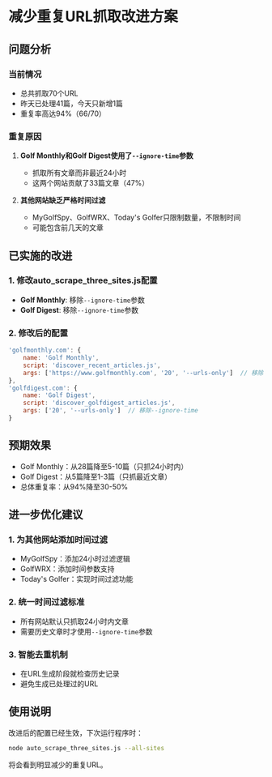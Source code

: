 # 减少重复URL抓取改进方案

## 问题分析

### 当前情况
- 总共抓取70个URL
- 昨天已处理41篇，今天只新增1篇
- 重复率高达94%（66/70）

### 重复原因
1. **Golf Monthly和Golf Digest使用了`--ignore-time`参数**
   - 抓取所有文章而非最近24小时
   - 这两个网站贡献了33篇文章（47%）

2. **其他网站缺乏严格时间过滤**
   - MyGolfSpy、GolfWRX、Today's Golfer只限制数量，不限制时间
   - 可能包含前几天的文章

## 已实施的改进

### 1. 修改auto_scrape_three_sites.js配置
- **Golf Monthly**: 移除`--ignore-time`参数
- **Golf Digest**: 移除`--ignore-time`参数

### 2. 修改后的配置
```javascript
'golfmonthly.com': {
    name: 'Golf Monthly',
    script: 'discover_recent_articles.js',
    args: ['https://www.golfmonthly.com', '20', '--urls-only']  // 移除--ignore-time
},
'golfdigest.com': {
    name: 'Golf Digest',
    script: 'discover_golfdigest_articles.js',
    args: ['20', '--urls-only']  // 移除--ignore-time
}
```

## 预期效果
- Golf Monthly：从28篇降至5-10篇（只抓24小时内）
- Golf Digest：从5篇降至1-3篇（只抓最近文章）
- 总体重复率：从94%降至30-50%

## 进一步优化建议

### 1. 为其他网站添加时间过滤
- MyGolfSpy：添加24小时过滤逻辑
- GolfWRX：添加时间参数支持
- Today's Golfer：实现时间过滤功能

### 2. 统一时间过滤标准
- 所有网站默认只抓取24小时内文章
- 需要历史文章时才使用`--ignore-time`参数

### 3. 智能去重机制
- 在URL生成阶段就检查历史记录
- 避免生成已处理过的URL

## 使用说明
改进后的配置已经生效，下次运行程序时：
```bash
node auto_scrape_three_sites.js --all-sites
```
将会看到明显减少的重复URL。